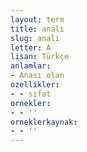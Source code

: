 ```yaml
---
layout: term
title: analı
slug: anali
letter: A
lisan: Türkçe
anlamlar:
- Anası olan
ozellikler:
- - sıfat
ornekler:
- - ''
orneklerkaynak:
- - ''
---
```


